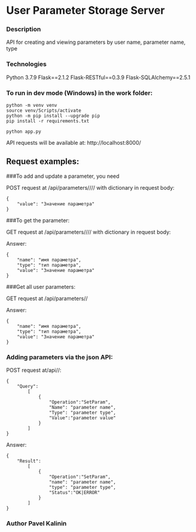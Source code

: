 # User Parameter Storage Server


### Description
API for creating and viewing parameters by user name, parameter name, type

### Technologies
Python 3.7.9
Flask==2.1.2
Flask-RESTful==0.3.9
Flask-SQLAlchemy==2.5.1

### To run in dev mode (Windows) in the work folder:

    python -m venv venv
    source venv/Scripts/activate
    python -m pip install --upgrade pip
    pip install -r requirements.txt
    
    python app.py

API requests will be available at: http://localhost:8000/

## Request examples:

###To add and update a parameter, you need

POST request at /api/parameters/<user>/<name>/<type>/  with dictionary in request body:

    {
        "value": "Значение параметра"
    }

###To get the parameter:

GET request at /api/parameters/<user>/<name>/<type>/ with dictionary in request body:

Answer:

    {   
        "name": "имя параметра",
        "type": "тип параметра",
        "value": "Значение параметра"
    }

###Get all user parameters:

GET request at  /api/parameters/<user>/

Answer:

    {   
        "name": "имя параметра",
        "type": "тип параметра",
        "value": "Значение параметра"
    }

### Adding parameters via the json API:

POST request at/api/<user>/:

    {
        "Query":
            [
                {
                    "Operation":"SetParam",
                    "Name": "parameter name",
                    "Type": "parameter type",
                    "Value":"parameter value"
                }
            ]
    }

Answer:

    {
        "Result":
            [
                {
                    "Operation":"SetParam",
                    "name": "parameter name",
                    "type": "parameter type",
                    "Status":"OK|ERROR"
                }
            ]
    }


### Author Pavel Kalinin
